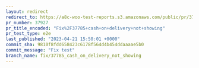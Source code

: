 ```yaml
---
layout: redirect
redirect_to: https://a8c-woo-test-reports.s3.amazonaws.com/public/pr/37927/e2e/index.html
pr_number: 37927
pr_title_encoded: "Fix%2F37785+cash+on+delivery+not+showing"
pr_test_type: e2e
last_published: "2023-04-21 15:50:01 +0000"
commit_sha: 9810f8fdd658423c6178f564d4b454ddaaaae5b0
commit_message: "Fix test"
branch_name: fix/37785_cash_on_delivery_not_showing
---
```

